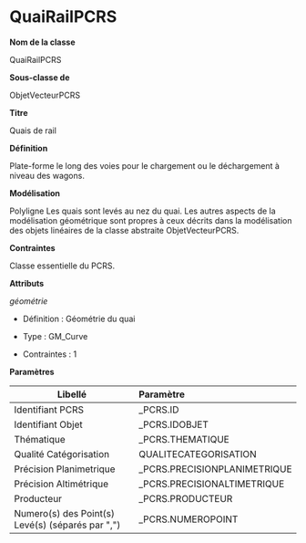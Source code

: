 # QuaiRailPCRS #



**Nom de la classe**

QuaiRailPCRS

**Sous-classe de**

ObjetVecteurPCRS

**Titre**

Quais de rail

**Définition**

Plate-forme le long des voies pour le chargement ou le déchargement à niveau des wagons.

**Modélisation**

Polyligne
Les quais sont levés au nez du quai.
Les autres aspects de la modélisation géométrique sont propres à  ceux décrits dans la modélisation des objets linéaires de la classe abstraite ObjetVecteurPCRS.

**Contraintes**

Classe essentielle du PCRS.

**Attributs**

*géométrie*

- Définition : Géométrie du quai

- Type : GM_Curve

- Contraintes : 1

**Paramètres**

| Libellé | Paramètre |
| ---------|:-------------|
|Identifiant PCRS|_PCRS.ID|
|Identifiant Objet|_PCRS.IDOBJET|
|Thématique|_PCRS.THEMATIQUE|
|Qualité Catégorisation|QUALITECATEGORISATION|
|Précision Planimetrique|_PCRS.PRECISIONPLANIMETRIQUE|
|Précision Altimétrique|_PCRS.PRECISIONALTIMETRIQUE|
|Producteur|_PCRS.PRODUCTEUR|
|Numero(s) des Point(s) Levé(s) (séparés par ",")|_PCRS.NUMEROPOINT|

